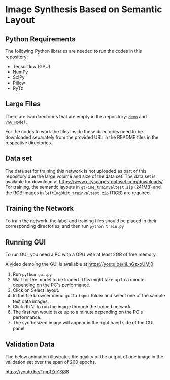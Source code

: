 # Image Synthesis Based on Semantic Layout

## Python Requirements

The following Python libraries are needed to run the codes in this repository:
* Tensorflow (GPU)
* NumPy
* SciPy
* Pillow
* PyTz

## Large Files

There are two directories that are empty in this repository: [`demo`](demo/) and [`VGG_Model`](VGG_Model/).

For the codes to work the files inside these directories need to be downloaded separately from the provided URL in the README files in the respective directories.

## Data set

The data set for training this network is not uploaded as part of this repository due the large volume and size of the data set.
The data set is available for download at https://www.cityscapes-dataset.com/downloads/.
For training, the semantic layouts in `gtFine_trainvaltest.zip` (241MB) and the RGB images in `leftImg8bit_trainvaltest.zip` (11GB) are required.

## Training the Network

To train the network, the label and training files should be placed in their corresponding directories, and then run `python train.py`

## Running GUI

To run GUI, you need a PC with a GPU with at least 2GB of free memory.

A video demoing the GUI is available at https://youtu.be/nLnGzxoUMj0

1. Run `python gui.py`
2. Wait for the model to be loaded. This might take up to a minute depending on the PC's performance.
3. Click on Select layout.
4. In the file browser menu got to `input` folder and select one of the sample test data images.
5. Click RUN! to run the image through the trained network.
6. The first run would take up to a minute depending on the PC's performance.
7. The synthesized image will appear in the right hand side of the GUI panel.

## Validation Data

The below animation illustrates the quality of the output of one image in the validation set over the span of 200 epochs.

https://youtu.be/Tmp1ZuYSj88



